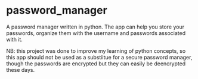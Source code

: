 # password_manager
A password manager written in python. The app can help you
store your passwords, organize them with the username and passwords associated with it.

NB: this project was done to improve my learning of python concepts, so this app
should not be used as a substiitue for a secure password manager, though the passwords are encrypted but
they can easily be deencrypted these days.




